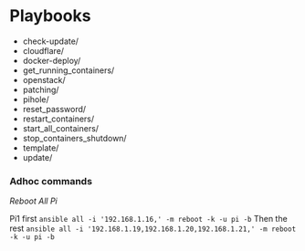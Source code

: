 # Playbooks

- check-update/
- cloudflare/
- docker-deploy/
- get_running_containers/
- openstack/
- patching/
- pihole/
- reset_password/
- restart_containers/
- start_all_containers/
- stop_containers_shutdown/
- template/
- update/

### Adhoc commands

*Reboot All Pi*

Pi1 first
`ansible all -i '192.168.1.16,' -m reboot -k -u pi -b`
Then the rest
`ansible all -i '192.168.1.19,192.168.1.20,192.168.1.21,' -m reboot -k -u pi -b`
